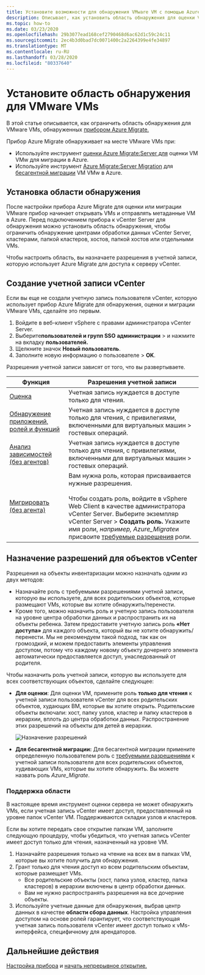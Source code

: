 ```yaml
---
title: Установите возможности для обнаружения VMware VM с помощью Azure Migrate
description: Описывает, как установить область обнаружения для оценки VMware VM и миграции с помощью Azure Migrate.
ms.topic: how-to
ms.date: 03/23/2020
ms.openlocfilehash: 29b3077ead168cef2790468d6ac62d1c59c24c11
ms.sourcegitcommit: 2ec4b3d0bad7dc0071400c2a2264399e4fe34897
ms.translationtype: MT
ms.contentlocale: ru-RU
ms.lasthandoff: 03/28/2020
ms.locfileid: "80337640"
---
```

# <a name="set-discovery-scope-for-vmware-vms"></a>Установите область обнаружения для VMware VMs

В этой статье описывается, как ограничить область обнаружения для VMware VMs, обнаруженных [прибором Azure Migrate.](migrate-appliance-architecture.md)

Прибор Azure Migrate обнаруживает на месте VMware VMs при: 

- Используйте инструмент [оценки Azure Migrate:Server для](migrate-services-overview.md#azure-migrate-server-assessment-tool) оценки VM VMw для миграции в Azure.
- Используйте инструмент [Azure Migrate:Server Migration](migrate-services-overview.md#azure-migrate-server-migration-tool) для [бесагентной миграции](server-migrate-overview.md) VM VMw в Azure.

## <a name="set-discovery-scope"></a>Установка области обнаружения


После настройки прибора Azure Migrate для оценки или миграции VMware прибор начинает открывать VMs и отправлять метаданные VM в Azure. Перед подключением прибора к vCenter Server для обнаружения можно установить область обнаружения, чтобы ограничить обнаружение центрами обработки данных vCenter Server, кластерами, папкой кластеров, хостов, папкой хостов или отдельными VMs.

Чтобы настроить область, вы назначаете разрешения в учетной записи, которую использует Azure Migrate для доступа к серверу vCenter.

## <a name="create-a-vcenter-user-account"></a>Создание учетной записи vCenter

Если вы еще не создали учетную запись пользователя vCenter, которую использует прибор Azure Migrate для обнаружения, оценки и миграции VMware VMs, сделайте это первым.

1.    Войдите в веб-клиент vSphere с правами администратора vCenter Server.
2.    Выберите**пользователей и групп SSO** **администрации** > и нажмите на вкладку **пользователей.**
3.    Щелкните значок **Новый пользователь**.
4.    Заполните новую информацию о пользователе > **OK**.

Разрешения учетной записи зависят от того, что вы развертываете.

**Функция** | **Разрешения учетной записи**
--- | ---
[Оценка](tutorial-assess-vmware.md)| Учетная запись нуждается в доступе только для чтения.
[Обнаружение приложений, ролей и функций](how-to-discover-applications.md) | Учетная запись нуждается в доступе только для чтения, с привилегиями, включенными для виртуальных машин > гостевых операций.
[Анализ зависимостей (без агентов)](how-to-create-group-machine-dependencies-agentless.md) | Учетная запись нуждается в доступе только для чтения, с привилегиями, включенными для виртуальных машин > гостевых операций.
[Мигрировать (без агента)](tutorial-migrate-vmware.md) | Вам нужна роль, которая присваивается нужные разрешения.<br/><br/> Чтобы создать роль, войдите в vSphere Web Client в качестве администратора vCenter Server. Выберите экземпляр vCenter Server > **Создать роль.** Укажите имя роли, <em>например, Azure_Migrate</em>и присвоите [требуемые разрешения](migrate-support-matrix-vmware-migration.md#agentless-vmware-servers) роли.


## <a name="assign-permissions-on-vcenter-objects"></a>Назначение разрешений для объектов vCenter

Разрешения на объекты инвентаризации можно назначать одним из двух методов:

- Назначайте роль с требуемыми разрешениями учетной записи, которую вы используете, для всех родительских объектов, которые размещают VMs, которые вы хотите обнаружить/перенести.
- Кроме того, можно назначить роль и учетную запись пользователя на уровне центра обработки данных и распространить их на объекты ребенка. Затем предоставите учетную запись роль **«Нет доступа»** для каждого объекта, который вы не хотите обнаружить/перенести. Мы не рекомендуем такой подход, так как он громоздкий, и можем предоставить элементы управления доступом, потому что каждому новому объекту дочернего элемента автоматически предоставляется доступ, унаследованный от родителя.

Чтобы назначить роль учетной записи, которую вы используете для всех соответствующих объектов, сделайте следующее:

- **Для оценки**: Для оценки VM, примените роль **только для чтения** к учетной записи пользователя vCenter для всех родительских объектов, худающих ВМ, которые вы хотите открыть. Родительские объекты включали: хост, папку узлов, кластер и папку кластеров в иерархии, вплоть до центра обработки данных. Распространение этих разрешений на объекты для детей в иерархии.

    ![Назначение разрешений](./media/tutorial-assess-vmware/assign-perms.png)

- **Для бесагентной миграции:** Для бесагентной миграции примените определенную пользователем роль с [требуемыми разрешениями](migrate-support-matrix-vmware-migration.md#agentless-vmware-servers) к учетной записи пользователя для всех родительских объектов, худивающих VMs, которые вы хотите обнаружить. Вы можете назвать роль <em>Azure_Migrate</em>.

### <a name="scope-support"></a>Поддержка области

В настоящее время инструмент оценки сервера не может обнаружить VMs, если учетная запись vCenter имеет доступ, предоставленный на уровне папок vCenter VM. Поддерживаются складки узлов и кластеров.

Если вы хотите передать свое открытие папкам VM, заполните следующую процедуру, чтобы убедиться, что учетная запись vCenter имеет доступ только для чтения, назначенный на уровне VM.

1. Назначайте разрешения только на чтение на всех вм в папках VM, которые вы хотите получить для обнаружения.
2. Грант только для чтения доступ ко всем родительским объектам, которые размещает VMs.
    - Все родительские объекты (хост, папка узлов, кластер, папка кластеров) в иерархии включены в центр обработки данных.
    - Вам не нужно распространять разрешения на все дочерние объекты.
3. Используйте учетные данные для обнаружения, выбрав центр данных в качестве **области сбора данных**. Настройка управления доступом на основе ролей гарантирует, что соответствующая учетная запись пользователя vCenter имеет доступ только к vMs-интерфейса, специфичному для арендаторов.


## <a name="next-steps"></a>Дальнейшие действия

[Настройка прибора](how-to-set-up-appliance-vmware.md) и [начать непрерывное открытие.](how-to-set-up-appliance-vmware.md#start-continuous-discovery-by-providing-vcenter-server-and-vm-credential)
